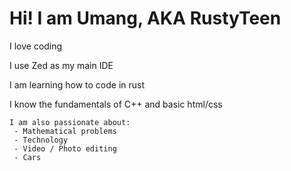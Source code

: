 # Hi! I am Umang, AKA RustyTeen
  
  I love coding
  
  I use Zed as my main IDE
  
  I am learning how to code in rust 
  
  I know the fundamentals of C++ and basic html/css

    I am also passionate about:
     - Mathematical problems
     - Technology
     - Video / Photo editing
     - Cars
    
    
